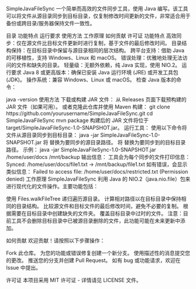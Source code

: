 SimpleJavaFileSync
一个简单而高效的文件同步工具，使用 Java 编写。该工具可以将文件从源目录同步到目标目录，仅复制修改时间更新的文件，非常适合用于备份或跨目录/服务器保持文件一致性。

目录
功能特点
运行要求
使用方法
工作原理
如何贡献
许可证
功能特点
高效同步：仅在源文件比目标文件更新时进行复制，基于文件的最后修改时间。
目录结构保持：在目标目录中保留与源目录相同的层次结构。
跨平台支持：借助 Java 的可移植性，支持 Windows、Linux 和 macOS。
错误处理：优雅地处理无法访问的文件和缺失的目录。
轻量级：无额外依赖，纯 Java 实现，使用 NIO.2。
运行要求
Java 8 或更高版本：确保已安装 Java 运行环境 (JRE) 或开发工具包 (JDK)。
操作系统：兼容 Windows、Linux 或 macOS。
检查 Java 版本的命令：

<BASH>
java -version
使用方法
下载或构建 JAR 文件：
从 Releases 页面下载预构建的 JAR 文件（如果可用）。
或者克隆此仓库并使用 Maven 构建：
<BASH>
git clone https://github.com/yourusername/SimpleJavaFileSync.git
cd SimpleJavaFileSync
mvn package
构建后的 JAR 文件将位于 target/SimpleJavaFileSync-1.0-SNAPSHOT.jar。
运行工具： 使用以下命令将文件从源目录同步到目标目录：
<BASH>
java -jar SimpleJavaFileSync-1.0-SNAPSHOT.jar <sourceDir> <targetDir>
将 <sourceDir> 替换为要同步的源目录路径。
将 <targetDir> 替换为要同步到的目标目录路径。 示例：
<BASH>
java -jar SimpleJavaFileSync-1.0-SNAPSHOT.jar /home/user/docs /mnt/backup
输出信息：
工具会为每个同步的文件打印信息：
<TEXT>
Synced: /home/user/docs/file1.txt -> /mnt/backup/file1.txt
如有错误，会显示类似信息：
<TEXT>
Failed to access file: /home/user/docs/restricted.txt (Permission denied)
工作原理
SimpleJavaFileSync 利用 Java 的 NIO.2（java.nio.file）包来进行现代化的文件操作。主要功能包括：

使用 Files.walkFileTree 递归遍历源目录。
计算相对路径以在目标目录中保持相同的目录结构。
比较源文件和目标文件的最后修改时间，避免不必要的复制。
根据需要在目标目录中创建缺失的文件夹。
覆盖目标目录中过时的文件。
注意：目前工具不会删除目标目录中已被源目录删除的文件，此功能可能在未来更新中添加。

如何贡献
欢迎贡献！请按照以下步骤操作：

Fork 此仓库。
为您的功能或错误修复创建一个新分支。
使用描述性的消息提交您的更改。
推送您的分支并创建 Pull Request。
如有 bug 或功能请求，欢迎在 Issue 中提出。

许可证
本项目采用 MIT 许可证 - 详情请见 LICENSE 文件。
